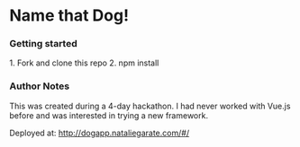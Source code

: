 <h1> Name that Dog! </h2>


<h3>Getting started </h3>
1. Fork and clone this repo
2. npm install

<h3> Author Notes </h3>
This was created during a 4-day hackathon. I had never worked with Vue.js before and was interested in trying a new framework.


Deployed at: http://dogapp.nataliegarate.com/#/


